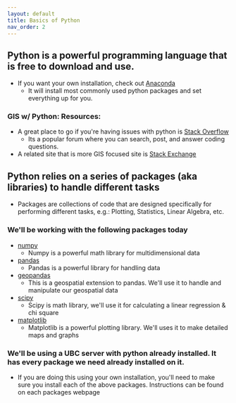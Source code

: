 ```yaml
---
layout: default
title: Basics of Python
nav_order: 2
---
```


## Python is a powerful programming language that is free to download and use.
* If you want your own installation, check out [Anaconda](https://www.anaconda.com/products/individual)
  * It will install most commonly used python packages and set everything up for you.


### GIS w/ Python: Resources:

* A great place to go if you're having issues with python is [Stack Overflow](https://stackoverflow.com/)
	* Its a popular forum where you can search, post, and answer coding questions.
* A related site that is more GIS focused site is [Stack Exchange](https://gis.stackexchange.com/)


## Python relies on a series of packages (aka libraries) to handle different tasks

* Packages are collections of code that are designed specifically for performing different tasks, e.g.: Plotting, Statistics, Linear Algebra, etc.


### We'll be working with the following packages today
* [numpy](https://numpy.org/doc/stable/)
	* Numpy is a powerful math library for multidimensional data
* [pandas](https://pandas.pydata.org/docs/)
	* Pandas is a powerful library for handling data
* [geopandas](https://geopandas.org/)
	* This is a geospatial extension to pandas.  We'll use it to handle and manipulate our geospatial data
* [scipy](https://docs.scipy.org/doc/scipy/reference/)
	* Scipy is math library, we'll use it for calculating a linear regression & chi square
* [matplotlib](https://matplotlib.org/contents.html)
	* Matplotlib is a powerful plotting library.  We'll uses it to make detailed maps and graphs


### We'll be using a UBC server with python already installed.  It has every package we need already installed on it.
* If you are doing this using your own installation, you'll need to make sure you install each of the above packages.  Instructions can be found on each packages webpage

